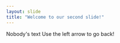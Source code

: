 ```yaml
---
layout: slide
title: "Welcome to our second slide!"
---
```

Nobody's text
Use the left arrow to go back!
